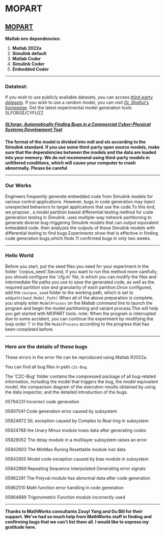 # MOPART
## [MOPART](https://github.com/Simulink-Testing-Code/RECORD.git)
**Matlab env dependencies:**
1. **Matlab 2022a**
2. **Simulink default**
3. **Matlab Coder**
4. **Simulink Coder**
5. **Embedded Coder**
***
### Datatest:
If you wish to use publicly available datasets, you can access *[third-party datasets](https://drive.google.com/drive/folders/173ik08oi3BCnPzjlZkHYhMAkp93zW-V4?usp=sharing)*. If you wish to use a random model, 
you can visit *[Dr. Shafiul's homepage](https://github.com/verivital/slsf_randgen/wiki)*. Get the latest experimental model generation tools SLFORGE/CYFUZZ

##### [SLforge: Automatically Finding Bugs in a Commercial Cyber-Physical Systems Development Tool](https://github.com/verivital/slsf_randgen/wiki#getting-slforge)
**The format of the model is divided into mdl and slx according to the Simulink standard. If you use some third-party open source models, make sure that the dependencies 
between the models and the data are loaded into your memory. We do not recommend using third-party models in unfiltered conditions, which will cause your computer
to crash abnormally. Please be careful**
***
### Our Works
Engineers frequently generate embedded code from Simulink models for various control applications. However, bugs in code generation may inject unexpected behaviors to target applications that use the code.To this end, we propose , a model partition based differential testing method for code generation testing in Simulink. uses multiple-way network partitioning to generate diverse bug-triggering Simulink models that can output equivalent embedded code. then analyzes the outputs of these Simulink models with differential testing to find bugs.Experiments show that  is effective in finding code generation bugs,which finds 11 confirmed bugs in only two weeks.

***
### Hello World
Before you start, put the seed files you need for your experiment in the folder 'corpus_seed'.Second, if you want to run this method more carefully, you should configure the 'cfg.m' file, in which you can modify the files and intermediate file paths you use to save the generated code, as well as the required partition size and granularity of each partition.Once configured, add the `courpus_seed` folder to the working path, which is set to ```addpath(Seed_Model_Path)```
When all of the above preparation is complete, you simply enter ```ModelProcess``` on the Matlab command line to launch the program and begin the model partitioning and variant process.This will help you get started with MOPART tools.
note: When the program is interrupted due to some accident, you can continue the experiment by modifying the loop order 'i' in the file ```ModelProcess``` according to the progress that has been completed before.
***

### Here are the details of these bugs
These errors in the error file can be reproduced using Matlab R2022a.

You can find all bug files in path `c2c-Bug`.

The 'C2C-Bug' folder contains the compressed package of all bug-related information, including the model that triggers the bug, the model equivalent model, the comparison diagram of the execution results obtained by using the data inspector, and the detailed introduction of the bugs.

05794231 Incorrect code generation

05807041 Code generation error caused by subsystem  

05824672  SIL exception caused by Complex to Real-Img in subsystem

05824768  the Unary Minus module loses data after generating codes

05829052  The delay module in a multilayer subsystem raises an error

05842603  The MinMax Runing Resettable module lost data

05842655  Model code exception caused by bias module in subsystem

05842869  Repeating Sequence Interpolated Generating error signals

05862281  The Polyval module has abnormal data after code generation

05862510  Math function error handling in code generation

05864689  Trigonometric Function module incorrectly used
***
**Thanks to MathWorks consultants Zouyi Yang and Gu Bill for their support. We've had so much help from MathWorks staff in finding and confirming bugs that we can't list them all. I would like to express my gratitude here.**
